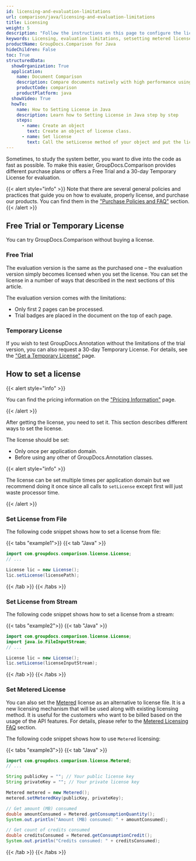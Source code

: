 ```yaml
---
id: licensing-and-evaluation-limitations
url: comparison/java/licensing-and-evaluation-limitations
title: Licensing
weight: 5
description: "Follow the instructions on this page to configure the license and find out the restrictions when using GroupDocs.Comparison for Java without a license (Evaluation Limitations)"
keywords: Licensing, evaluation limitations, setsetting metered license, setting license
productName: GroupDocs.Comparison for Java
hideChildren: False
toc: True
structuredData:
  showOrganization: True
  application:
    name: Document Comparison
    description: Compare documents natively with high performance using Java language and GroupDocs.Comparison for Java
    productCode: comparison
    productPlatform: java
  showVideo: True
  howTo:
    name: How to Setting License in Java
    description: Learn how to Setting License in Java step by step
    steps:
      - name: Create an object
        text: Create an object of license class.
      - name: Set license
        text: Call the setLicense method of your object and put the license path or license file stream parameter.
---
```


Sometimes, to study the system better, you want to dive into the code as fast as possible. To make this easier, GroupDocs.Comparison provides different purchase plans or offers a Free Trial and a 30-day Temporary License for evaluation.

{{< alert style="info" >}}
Note that there are several general policies and practices that guide you on how to evaluate, properly license, and purchase our products. You can find them in the ["Purchase Policies and FAQ"](https://purchase.groupdocs.com/policies) section.
{{< /alert >}}

## Free Trial or Temporary License

You can try GroupDocs.Comparison without buying a license.

### Free Trial

The evaluation version is the same as the purchased one – the evaluation version simply becomes licensed when you set the license. You can set the license in a number of ways that described in the next sections of this article.

The evaluation version comes with the limitations:

- Only first 2 pages can be processed.
- Trial badges are placed in the document on the top of each page.

### Temporary License

If you wish to test GroupDocs.Annotation without the limitations of the trial version, you can also request a 30-day Temporary License. For details, see the ["Get a Temporary License"](https://purchase.groupdocs.com/temporary-license) page.

## How to set a license

{{< alert style="info" >}}

You can find the pricing information on the ["Pricing Information"](https://purchase.groupdocs.com/pricing/comparison/java) page.

{{< /alert >}}

After getting the license, you need to set it. This section describes different ways to set the license.

The license should be set:

- Only once per application domain.
- Before using any other of GroupDocs.Annotation classes.

{{< alert style="info" >}}

The license can be set multiple times per application domain but we recommend doing it once since all calls to `setLicense` except first will just waste processor time.

{{< /alert >}}

### Set License from File

The following code snippet shows how to set a license from file:

{{< tabs "example1">}}
{{< tab "Java" >}}

```java
import com.groupdocs.comparison.license.License;
// ...

License lic = new License();
lic.setLicense(licensePath);
```

{{< /tab >}}
{{< /tabs >}}


### Set License from Stream

The following code snippet shows how to set a license from a stream:

{{< tabs "example2">}}
{{< tab "Java" >}}

```java
import com.groupdocs.comparison.license.License;
import java.io.FileInputStream;
// ...

License lic = new License();
lic.setLicense(licenseInputStream);
```

{{< /tab >}}
{{< /tabs >}}


### Set Metered License

You can also set the [Metered](https://reference.groupdocs.com/comparison/java/groupdocs.comparison/metered/) license as an alternative to license file. It is a new licensing mechanism that will be used along with existing licensing method. It is useful for the customers who want to be billed based on the usage of the API features. For  details, please refer to the [Metered Licensing FAQ](https://purchase.groupdocs.com/faqs/licensing/metered) section.

The following code snippet shows how to use `Metered` licensing:

{{< tabs "example3">}}
{{< tab "Java" >}}

```java
import com.groupdocs.comparison.license.Metered;
// ...

String publicKey = ""; // Your public license key
String privateKey = ""; // Your private license key

Metered metered = new Metered();
metered.setMeteredKey(publicKey, privateKey);

// Get amount (MB) consumed
double amountConsumed = Metered.getConsumptionQuantity();
System.out.println("Amount (MB) consumed: " + amountConsumed);

// Get count of credits consumed
double creditsConsumed = Metered.getConsumptionCredit();
System.out.println("Credits consumed: " + creditsConsumed);
```

{{< /tab >}}
{{< /tabs >}}